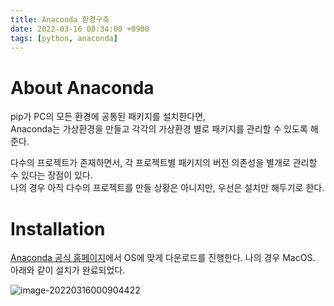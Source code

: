 ```yaml
---
title: Anaconda 환경구축
date: 2022-03-16 00:34:00 +0900
tags: [python, anaconda]
---
```


# About Anaconda

pip가 PC의 모든 환경에 공통된 패키지를 설치한다면,    
Anaconda는 가상환경을 만들고 각각의 가상환경 별로 패키지를 관리할 수 있도록 해준다.    

다수의 프로젝트가 존재하면서, 각 프로젝트별 패키지의 버전 의존성을 별개로 관리할 수 있다는 장점이 있다.   
나의 경우 아직 다수의 프로젝트를 만들 상황은 아니지만, 우선은 설치만 해두기로 한다.

# Installation

[Anaconda 공식 홈페이지](https://www.anaconda.com/products/individual)에서 OS에 맞게 다운로드를 진행한다. 나의 경우 MacOS.   
아래와 같이 설치가 완료되었다.

![image-20220316000904422](../assets/img/image-20220316000904422.png)

